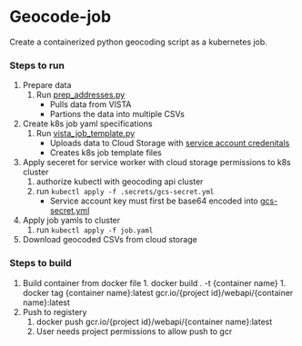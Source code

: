 # Geocode-job

Create a containerized python geocoding script as a kubernetes job.

### Steps to run
1. Prepare data
    1. Run [prep_addresses.py](vista/prep_addresses.py)
        - Pulls data from VISTA
        - Partions the data into multiple CSVs
1. Create k8s job yaml specifications
    1. Run [vista_job_template.py](vista/vista_job_template.py)
        - Uploads data to Cloud Storage with [service account credenitals](.secrets/gcs-gecode-writer.json.template)
        - Creates k8s job template files
1. Apply seceret for service worker with cloud storage permissions to k8s cluster
    1. authorize kubectl with geocoding api cluster
    1. run `kubectl apply -f .secrets/gcs-secret.yml`
        - Service account key must first be base64 encoded into [gcs-secret.yml](.secrets/gcs-secret-template.yml.jinja2)
1. Apply job yamls to cluster 
    1. run `kubectl apply -f job.yaml`
1. Download geocoded CSVs from cloud storage

### Steps to build
1.   Build container from docker file
    1. docker build . -t {container name}
    1. docker tag {container name}:latest gcr.io/{project id}/webapi/{container name}:latest
1. Push to registery
    1. docker push gcr.io/{project id}/webapi/{container name}:latest
    1. User needs project permissions to allow push to gcr
